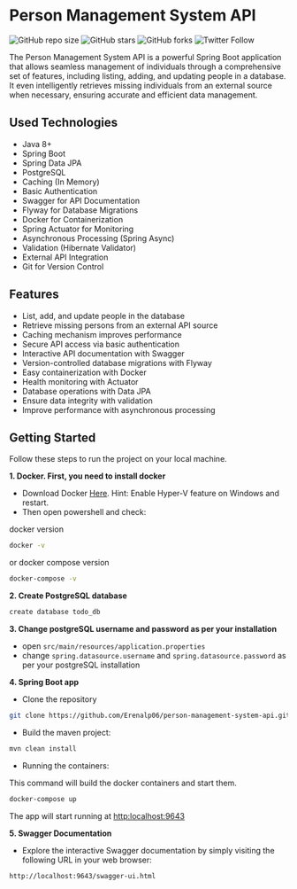 # Person Management System API

![GitHub repo size](https://img.shields.io/github/repo-size/Erenalp06/person-management-system-api)
![GitHub stars](https://img.shields.io/github/stars/Erenalp06/person-management-system-api?style=social)
![GitHub forks](https://img.shields.io/github/forks/Erenalp06/person-management-system-api?style=social)
![Twitter Follow](https://img.shields.io/twitter/follow/Erenalp11191435?style=social)

The Person Management System API is a powerful Spring Boot application that allows seamless management of individuals through a comprehensive set of features,
including listing, adding, and updating people in a database.
It even intelligently retrieves missing individuals from an external source when necessary, ensuring accurate and efficient data management.

## Used Technologies
  - Java 8+
  - Spring Boot
  - Spring Data JPA
  - PostgreSQL
  - Caching (In Memory)
  - Basic Authentication
  - Swagger for API Documentation
  - Flyway for Database Migrations
  - Docker for Containerization
  - Spring Actuator for Monitoring
  - Asynchronous Processing (Spring Async)
  - Validation (Hibernate Validator)
  - External API Integration
  - Git for Version Control

## Features
  - List, add, and update people in the database
  - Retrieve missing persons from an external API source
  - Caching mechanism improves performance
  - Secure API access via basic authentication
  - Interactive API documentation with Swagger
  - Version-controlled database migrations with Flyway
  - Easy containerization with Docker
  - Health monitoring with Actuator
  - Database operations with Data JPA
  - Ensure data integrity with validation
  - Improve performance with asynchronous processing

## Getting Started

Follow these steps to run the project on your local machine.

**1. Docker. First, you need to install docker**

* Download Docker [Here](https://docs.docker.com/docker-for-windows/install/). Hint: Enable Hyper-V feature on Windows and restart.
* Then open powershell and check:

docker version
```bash
docker -v
```

or docker compose version
```bash
docker-compose -v
```

**2. Create PostgreSQL database**
```bash
create database todo_db
```

**3. Change postgreSQL username and password as per your installation**

+ open `src/main/resources/application.properties`
+ change `spring.datasource.username` and `spring.datasource.password` as per your postgreSQL installation

**4. Spring Boot app**
* Clone the repository
```bash
git clone https://github.com/Erenalp06/person-management-system-api.git
```
* Build the maven project:
```bash
mvn clean install
```
* Running the containers:

This command will build the docker containers and start them.
```bash
docker-compose up
```

The app will start running at <http:localhost:9643>

**5. Swagger Documentation**
* Explore the interactive Swagger documentation by simply visiting the following URL in your web browser:
```bash
http://localhost:9643/swagger-ui.html 
```


